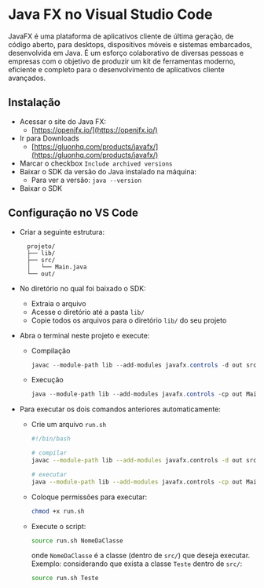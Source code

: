 # Java FX no Visual Studio Code

JavaFX é uma plataforma de aplicativos cliente de última geração, de código aberto, para desktops, dispositivos móveis e sistemas embarcados, desenvolvida em Java. É um esforço colaborativo de diversas pessoas e empresas com o objetivo de produzir um kit de ferramentas moderno, eficiente e completo para o desenvolvimento de aplicativos cliente avançados.

## Instalação
- Acessar o site do Java FX:
    - [https://openjfx.io/](https://openjfx.io/)
- Ir para Downloads
    - [https://gluonhq.com/products/javafx/](https://gluonhq.com/products/javafx/)
- Marcar o checkbox `Include archived versions`
- Baixar o SDK da versão do Java instalado na máquina:
    - Para ver a versão: `java --version`
- Baixar o SDK

## Configuração no VS Code
- Criar a seguinte estrutura:

        projeto/
        ├── lib/
        ├── src/
        │   └── Main.java
        └── out/

- No diretório no qual foi baixado o SDK:
    - Extraia o arquivo
    - Acesse o diretório até a pasta `lib/`
    - Copie todos os arquivos para o diretório `lib/` do seu projeto
- Abra o terminal neste projeto e execute:
    - Compilação
        ```java
        javac --module-path lib --add-modules javafx.controls -d out src/Main.java
        ```
    - Execução
        ```java
        java --module-path lib --add-modules javafx.controls -cp out Main
        ```
- Para executar os dois comandos anteriores automaticamente:
    - Crie um arquivo `run.sh`
        ```bash
        #!/bin/bash

        # compilar    
        javac --module-path lib --add-modules javafx.controls -d out src/Main.java

        # executar
        java --module-path lib --add-modules javafx.controls -cp out Main
        ```
    - Coloque permissões para executar:
        ```bash
        chmod +x run.sh
        ```
    - Execute o script:
        ```bash
        source run.sh NomeDaClasse
        ```
        onde `NomeDaClasse` é a classe (dentro de `src/`) que deseja executar. <br/>
        Exemplo: considerando que exista a classe `Teste` dentro de `src/`: <br/>
        ```bash
        source run.sh Teste
        ```
